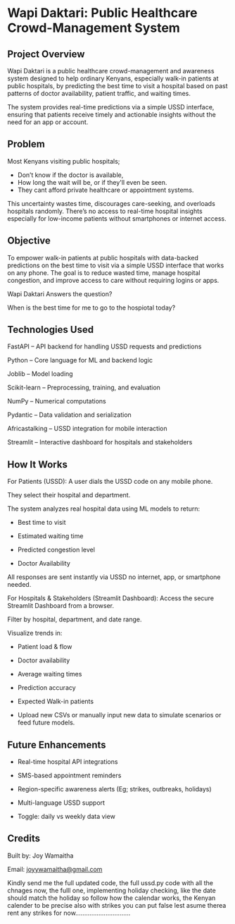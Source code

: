 # Wapi Daktari: Public Healthcare Crowd-Management System

## Project Overview

Wapi Daktari is a public healthcare crowd-management and awareness system designed to help ordinary Kenyans, especially walk-in patients at public hospitals, by predicting the best time to visit a hospital based on past patterns of doctor availability, patient traffic, and waiting times.

The system provides real-time predictions via a simple USSD interface, ensuring that patients receive timely and actionable insights without the need for an app or account.

## Problem

Most Kenyans visiting public hospitals;

- Don’t know if the doctor is available,
- How long the wait will be, or if they'll even be seen.
- They cant afford private healthcare or appointment systems.

This uncertainty wastes time, discourages care-seeking, and overloads hospitals randomly. There’s no access to real-time hospital insights especially for low-income patients without smartphones or internet access.

## Objective

To empower walk-in patients at public hospitals with data-backed predictions on the best time to visit via a simple USSD interface that works on any phone. The goal is to reduce wasted time, manage hospital congestion, and improve access to care without requiring logins or apps.

Wapi Daktari Answers the question?

When is the best time for me to go to the hospiotal today?

## Technologies Used

FastAPI – API backend for handling USSD requests and predictions

Python – Core language for ML and backend logic

Joblib – Model loading

Scikit-learn – Preprocessing, training, and evaluation

NumPy – Numerical computations

Pydantic – Data validation and serialization

Africastalking – USSD integration for mobile interaction

Streamlit – Interactive dashboard for hospitals and stakeholders

## How It Works

For Patients (USSD):
A user dials the USSD code on any mobile phone.

They select their hospital and department.

The system analyzes real hospital data using ML models to return:

- Best time to visit

- Estimated waiting time

- Predicted congestion level

- Doctor Availability

All responses are sent instantly via USSD no internet, app, or smartphone needed.

For Hospitals & Stakeholders (Streamlit Dashboard):
Access the secure Streamlit Dashboard from a browser.

Filter by hospital, department, and date range.

Visualize trends in:

- Patient load & flow

- Doctor availability

- Average waiting times

- Prediction accuracy

- Expected Walk-in patients

- Upload new CSVs or manually input new data to simulate scenarios or feed future models.

## Future Enhancements

- Real-time hospital API integrations

- SMS-based appointment reminders

- Region-specific awareness alerts (Eg; strikes, outbreaks, holidays)

- Multi-language USSD support

- Toggle: daily vs weekly data view

## Credits

Built by: Joy Wamaitha

Email: joyywamaitha@gmail.com

Kindly send me the full updated code, the full ussd.py code with all the chnages now, the fulll one, implementing holiday checking, like the date should match the holiday so follow how the calendar works, the Kenyan calender to be precise also with strikes you can put false lest asume therea rent any strikes for now...............................
